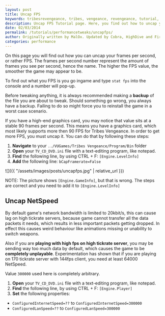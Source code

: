 ```yaml
---
layout: post
title: Uncap FPS
keywords: tribesrevengeance, tribes, vengeance, revengeance, tutorial, guide, fps, frames, per, second, uncap
description: Uncap FPS Tutorial page. Here, you find out how to uncap you frames per second!
date: 02/03/2014
permalink: /tutorials/performancetweaks/uncapfps/
author: Originally written by MalOx. Updated by Cobra, HighDive and Fireant.
categories: performance
---
```


On this page you will find out how you can uncap your frames per second, or rather FPS. The frames per second number represent the amount of frames you see per second, hence the name. The higher the FPS value, the smoother the game may appear to be.

  

To find out what you FPS is you go ingame and type `stat fps` into the console and a number will pop-up.

Before tweaking anything, it is always recommended making a **backup** of the file you are about to tweak. Should something go wrong, you always have a backup. Failing to do so might force you to reinstall the game in a worst case scenario.

  

If you have a high-end graphics card, you may notice that value sits at a stable 90 frames per second. This means you have a graphics card, which most likely supports more then 90 FPS for Tribes Vengeance. In order to get more FPS, you must uncap it. You can do that by following these steps:

  

1. **Navigate** to your `../VUGames/Tribes Vengeance/Program/Bin` folder
2. **Open** your `TV_CD_DVD.ini` file with a text-editing program, like notepad.
3. **Find** the following line, by using CTRL + F: `[Engine.LevelInfo]`
4. **Add** the following line: `bCapFramerate=False`

![]({{ "/assets/images/posts/uncapfps.jpg" | relative_url }})

NOTE: The picture shows `[Engine.GameInfo]`, but that is wrong. The steps are correct and you need to add it to `[Engine.LevelInfo]`

## Uncap NetSpeed

By default game's network bandwidth is limited to 20kbit/s, this can cause lag on high tickrate servers, because game cannot transfer all the data packets it needs, which results in less important packets getting dropped. In effect this causes weird behaviour like animations missing or unability to switch weapons.

Also if you are **playing with high fps on high tickrate server**, you may be sending way too much data by default, which causes the game to be **completely unplayable**. Experimentation has shown that if you are playing on 170 tickrate server with 144fps client, you need at least 64000 NetSpeed.

Value `300000` used here is completely arbitrary.

1. **Open** your `TV_CD_DVD.ini` file with a text-editing program, like notepad.
2. **Find** the following line, by using CTRL + F: `[Engine.Player]`
3. **Set** the following properties: 
  * `ConfiguredInternetSpeed=??` to `ConfiguredInternetSpeed=300000` 
  * `ConfiguredLanSpeed=??` to `ConfiguredLanSpeed=300000`
